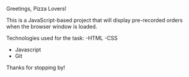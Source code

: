 Greetings, Pizza Lovers!

This is a JavaScript-based project that will display pre-recorded orders when the browser window is loaded.

Technologies used for the task:
-HTML
-CSS
- Javascript
- Git

Thanks for stopping by!